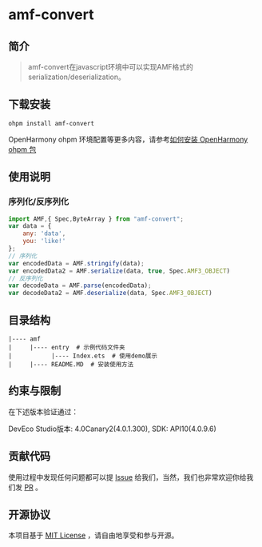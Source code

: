 # amf-convert

## 简介
> amf-convert在javascript环境中可以实现AMF格式的serialization/deserialization。


## 下载安装
```shell
ohpm install amf-convert
```
OpenHarmony ohpm 环境配置等更多内容，请参考[如何安装 OpenHarmony ohpm 包](https://gitee.com/openharmony-tpc/docs/blob/master/OpenHarmony_har_usage.md)

## 使用说明

### 序列化/反序列化
```javascript
import AMF,{ Spec,ByteArray } from "amf-convert";
var data = {
    any: 'data',
    you: 'like!'
};
// 序列化
var encodedData = AMF.stringify(data);
var encodedData2 = AMF.serialize(data, true, Spec.AMF3_OBJECT)
// 反序列化
var decodeData = AMF.parse(encodedData);
var decodeData2 = AMF.deserialize(data, Spec.AMF3_OBJECT)
```


## 目录结构
````
|---- amf  
|     |---- entry  # 示例代码文件夹
|           |---- Index.ets  # 使用demo展示
|     |---- README.MD  # 安装使用方法                    
````

## 约束与限制

在下述版本验证通过：

DevEco Studio版本: 4.0Canary2(4.0.1.300), SDK: API10(4.0.9.6)

## 贡献代码

使用过程中发现任何问题都可以提 [Issue](https://gitee.com/openharmony-tpc/openharmony_tpc_samples/issues) 给我们，当然，我们也非常欢迎你给我们发 [PR](https://gitee.com/openharmony-tpc/openharmony_tpc_samples/pulls) 。

## 开源协议
本项目基于 [MIT License](https://gitee.com/openharmony-tpc/openharmony_tpc_samples/blob/master/amf/LICENSE) ，请自由地享受和参与开源。
